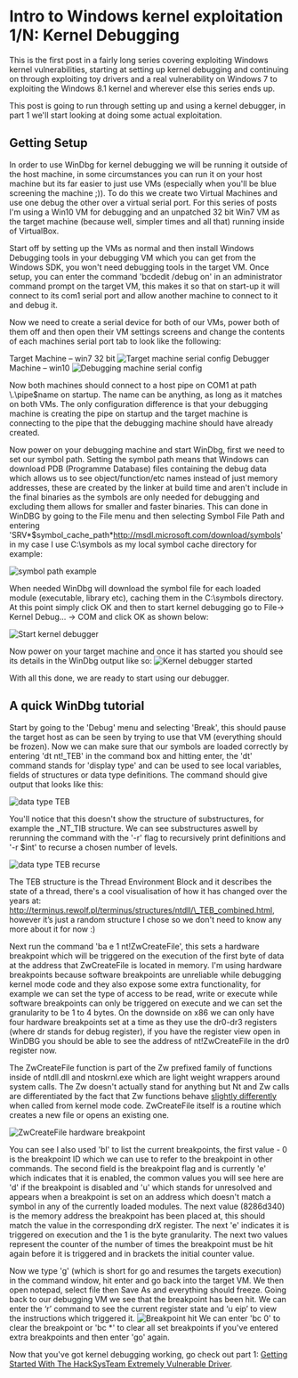 # Intro to Windows kernel exploitation 1/N: Kernel Debugging

This is the first post in a fairly long series covering exploiting Windows kernel vulnerabilities, starting at setting up kernel debugging and continuing on through exploiting toy drivers and a real vulnerability on Windows 7 to exploiting the Windows 8.1 kernel and wherever else this series ends up. 

This post is going to run through setting up and using a kernel debugger, in part 1 we'll start looking at doing some actual exploitation.

## Getting Setup
In order to use WinDbg for kernel debugging we will be running it outside of the host machine, in some circumstances you can run it on your host machine but its far easier to just use VMs (especially when you'll be blue screening the machine ;)). To do this we create two Virtual Machines and use one debug the other over a virtual serial port. For this series of posts I'm using a Win10 VM for debugging and an unpatched 32 bit Win7 VM as the target machine (because well, simpler times and all that) running inside of VirtualBox.

Start off by setting up the VMs as normal and then install Windows Debugging tools in your debugging VM which you can get from the Windows SDK, you won't need debugging tools in the target VM. 
Once setup, you can enter the command 'bcdedit /debug on' in an administrator command prompt on the target VM, this makes it so that on start-up it will connect to its com1 serial port and allow another machine to connect to it and debug it. 

Now we need to create a serial device for both of our VMs, power both of them off and then open their VM settings screens and change the contents of each machines serial port tab to look like the following:

Target Machine – win7 32 bit 
![Target machine serial config](https://raw.githubusercontent.com/sam-b/intro-to-kernel-exploitation/master/screenshots/part_1/kern_debugging_target_machine_serial_settings.PNG)
Debugger Machine – win10 
![Debugging machine serial config](https://raw.githubusercontent.com/sam-b/intro-to-kernel-exploitation/master/screenshots/part_1/kern_debugging_debugger_machine.PNG)
 
Now both machines should connect to a host pipe on COM1 at path \\.\pipe\$name on startup. The name can be anything, as long as it matches on both VMs. The only configuration difference is that your debugging machine is creating the pipe on startup and the target machine is connecting to the pipe that the debugging machine should have already created.

Now power on your debugging machine and start WinDbg, first we need to set our symbol path. Setting the symbol path means that Windows can download PDB (Programme Database) files containing the debug data which allows us to see object/function/etc names instead of just memory addresses, these are created by the linker at build time and aren't include in the final binaries as the symbols are only needed for debugging and excluding them allows for smaller and faster binaries. This can done in WinDBG by going to the File menu and then selecting Symbol File Path and entering 'SRV\*$symbol\_cache\_path*http://msdl.microsoft.com/download/symbols' in my case I use C:\symbols as my local symbol cache directory for example:

 ![symbol path example](https://raw.githubusercontent.com/sam-b/intro-to-kernel-exploitation/master/screenshots/part_1/kern_debugging_symbols_screenshot.PNG)

When needed WinDbg will download the symbol file for each loaded module (executable, library etc), caching them in the C:\symbols directory. At this point simply click OK and then to start kernel debugging go to File-> Kernel Debug... -> COM and click OK as shown below:
 
 ![Start kernel debugger](https://raw.githubusercontent.com/sam-b/intro-to-kernel-exploitation/master/screenshots/part_1/kern_debug_start_kernel_debugging.PNG)
 
Now power on your target machine and once it has started you should see its details in the WinDbg output like so:
![Kernel debugger started](https://raw.githubusercontent.com/sam-b/intro-to-kernel-exploitation/master/screenshots/part_1/kern_debug_started_screenshot.PNG)
 
With all this done, we are ready to start using our debugger.

## A quick WinDbg tutorial
Start by going to the 'Debug' menu and selecting 'Break', this should pause the target host as can be seen by trying to use that VM (everything should be frozen). Now we can make sure that our symbols are loaded correctly by entering 'dt nt!_TEB' in the command box and hitting enter, the 'dt' command stands for 'display type' and can be used to see local variables, fields of structures or data type definitions. The command should give output that looks like this:
 
 ![data type TEB](https://raw.githubusercontent.com/sam-b/intro-to-kernel-exploitation/master/screenshots/part_1/kern_debug_dt_1.PNG)
 
You'll notice that this doesn't show the structure of substructures, for example the \_NT_TIB structure. We can see substructures aswell by rerunning the command with the '-r' flag to recursively print definitions and '-r $int' to recurse a chosen number of levels.
 
 ![data type TEB recurse](https://raw.githubusercontent.com/sam-b/intro-to-kernel-exploitation/master/screenshots/part_1/kern_debug_dt_2.PNG)
 
The TEB structure is the Thread Environment Block and it describes the state of a thread, there's a cool visualisation of how it has changed over the years at: http://terminus.rewolf.pl/terminus/structures/ntdll/\_TEB_combined.html, however it’s just a random structure I chose so we don't need to know any more about it for now :)

Next run the command 'ba e 1 nt!ZwCreateFile', this sets a hardware breakpoint which will be triggered on the execution of the first byte of data at the address that ZwCreateFile is located in memory. I'm using hardware breakpoints because software breakpoints are unreliable while debugging kernel mode code and they also expose some extra functionality, for example we can set the type of access to be read, write or execute while software breakpoints can only be triggered on execute and we can set the granularity to be 1 to 4 bytes. On the downside on x86 we can only have four hardware breakpoints set at a time as they use the dr0-dr3 registers (where dr stands for debug register), if you have the register view open in WinDBG you should be able to see the address of nt!ZwCreateFile in the dr0 register now.

The ZwCreateFile function is part of the Zw prefixed family of functions inside of ntdll.dll and ntoskrnl.exe which are light weight wrappers around system calls. The Zw doesn't actually stand for anything but Nt and Zw calls are differentiated by the fact that Zw functions behave [slightly differently](https://www.osronline.com/article.cfm?id=257) when called from kernel mode code. ZwCreateFile itself is a routine which creates a new file or opens an existing one.

 ![ZwCreateFile hardware breakpoint](https://raw.githubusercontent.com/sam-b/intro-to-kernel-exploitation/master/screenshots/part_1/hardware_breakpoint_take_2.PNG)

You can see I also used 'bl' to list the current breakpoints, the first value - 0 is the breakpoint ID which we can use to refer to the breakpoint in other commands. The second field is the breakpoint flag and is currently 'e' which indicates that it is enabled, the common values you will see here are 'd' if the breakpoint is disabled and 'u' which stands for unresolved and appears when a breakpoint is set on an address which doesn't match a symbol in any of the currently loaded modules. The next value (8286d340) is the memory address the breakpoint has been placed at, this should match the value in the corresponding drX register. The next 'e' indicates it is triggered on execution and the 1 is the byte granularity. The next two values represent the counter of the number of times the breakpoint must be hit again before it is triggered and in brackets the initial counter value.

Now we type 'g' (which is short for go and resumes the targets execution) in the command window, hit enter and go back into the target VM. We then open notepad, select file then Save As and everything should freeze. Going back to our debugging VM we see that the breakpoint has been hit. We can enter the ‘r’ command to see the current register state and ‘u eip’ to view the instructions which triggered it.
![Breakpoint hit](https://raw.githubusercontent.com/sam-b/intro-to-kernel-exploitation/master/screenshots/part_1/breakpoint_hit.PNG)
We can enter 'bc 0' to clear the breakpoint or 'bc *' to clear all set breakpoints if you've entered extra breakpoints and then enter 'go' again.

Now that you've got kernel debugging working, go check out part 1: [Getting Started With The HackSysTeam Extremely Vulnerable Driver](https://samdb.xyz/windows-kernel-exploitation-part-1-getting-started-with-the-hacksysteam-extremely-vulnerable-driver).

